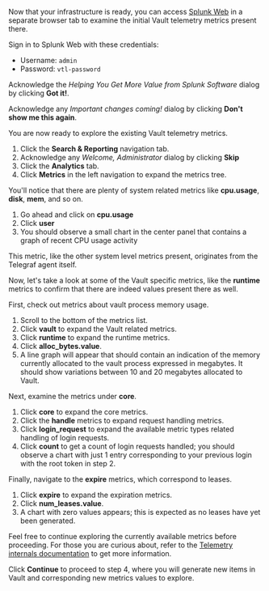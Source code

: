 Now that your infrastructure is ready, you can access [Splunk Web](https://[[HOST_SUBDOMAIN]]-8000-[[KATACODA_HOST]].environments.katacoda.com) in a separate browser tab to examine the initial Vault telemetry metrics present there.

Sign in to Splunk Web with these credentials:

- Username: `admin`
- Password: `vtl-password`

Acknowledge the _Helping You Get More Value from Splunk Software_ dialog by clicking **Got it!**.

Acknowledge any _Important changes coming!_ dialog by clicking **Don't show me this again**.

You are now ready to explore the existing Vault telemetry metrics.

1. Click the **Search & Reporting** navigation tab.
1. Acknowledge any _Welcome, Administrator_ dialog by clicking **Skip**
1. Click the **Analytics** tab.
1. Click **Metrics** in the left navigation to expand the metrics tree.

You'll notice that there are plenty of system related metrics like **cpu.usage**, **disk**, **mem**, and so on.

1. Go ahead and click on **cpu.usage**
1. Click **user**
1. You should observe a small chart in the center panel that contains a graph of recent CPU usage activity

This metric, like the other system level metrics present, originates from the Telegraf agent itself.

Now, let's take a look at some of the Vault specific metrics, like the **runtime** metrics to confirm that there are indeed values present there as well.

First, check out metrics about vault process memory usage.

1. Scroll to the bottom of the metrics list.
1. Click **vault** to expand the Vault related metrics.
1. Click **runtime** to expand the runtime metrics.
1. Click **alloc_bytes.value**.
1. A line graph will appear that should contain an indication of the memory currently allocated to the vault process expressed in megabytes. It should show variations between 10 and 20 megabytes allocated to Vault.

Next, examine the metrics under **core**.

1. Click **core** to expand the core metrics.
1. Click the **handle** metrics to expand request handling metrics.
1. Click **login_request** to expand the available metric types related handling of login  requests.
1. Click **count** to get a count of login requests handled; you should observe a chart with just 1 entry corresponding to your previous login with the root token in step 2.

Finally, navigate to the **expire** metrics, which correspond to leases.

1. Click **expire** to expand the expiration metrics.
1. Click **num_leases.value**.
1. A chart with zero values appears; this is expected as no leases have yet been generated.

Feel free to continue exploring the currently available metrics before proceeding. For those you are curious about, refer to the [Telemetry internals documentation](https://www.vaultproject.io/docs/internals/telemetry) to get more information.

Click **Continue** to proceed to step 4, where you will generate new items in Vault and corresponding new metrics values to explore.
